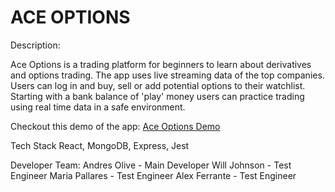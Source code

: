 # ACE OPTIONS

Description:

Ace Options is a trading platform for beginners to learn about derivatives and options trading. The app uses live streaming data of the top companies. Users can log in and buy, sell or add potential options to their watchlist. Starting with a bank balance of 'play' money users can practice trading using real time data in a safe environment. 

Checkout this demo of the app:
[Ace Options Demo](https://www.youtube.com/watch?v=sABXV_pIuS8)

Tech Stack
React, MongoDB, Express, Jest

Developer Team:
Andres Olive - Main Developer
Will Johnson - Test Engineer 
Maria Pallares - Test Engineer
Alex Ferrante - Test Engineer
